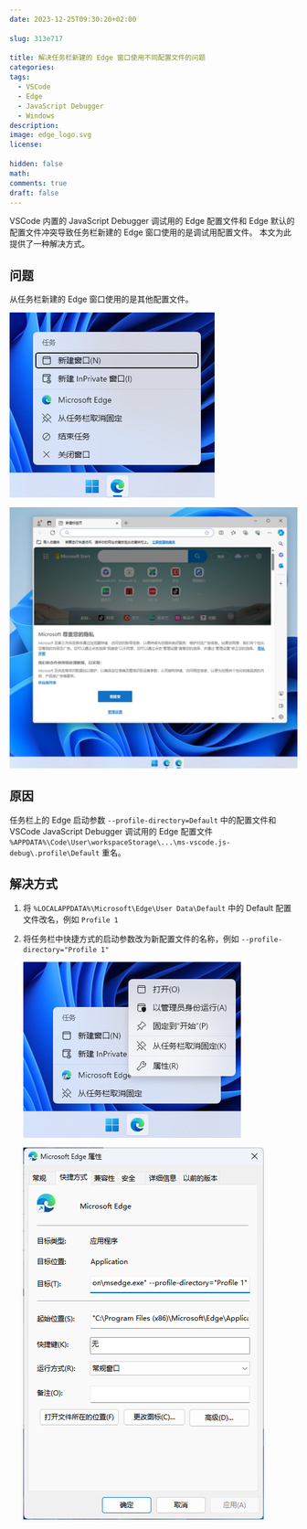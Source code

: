 ```yaml
---
date: 2023-12-25T09:30:20+02:00

slug: 313e717

title: 解决任务栏新建的 Edge 窗口使用不同配置文件的问题
categories:
tags:
  - VSCode
  - Edge
  - JavaScript Debugger
  - Windows
description:
image: edge_logo.svg
license:

hidden: false
math:
comments: true
draft: false
---
```


VSCode 内置的 JavaScript Debugger 调试用的 Edge 配置文件和 Edge 默认的配置文件冲突导致任务栏新建的 Edge 窗口使用的是调试用配置文件。
本文为此提供了一种解决方式。

<!--more-->

## 问题

从任务栏新建的 Edge 窗口使用的是其他配置文件。

![从任务栏中新建 Edge 窗口](edge_create_new_window.webp)

![新窗口使用不同配置文件](edge_new_window.webp)

## 原因

任务栏上的 Edge 启动参数 `--profile-directory=Default` 中的配置文件和 VSCode JavaScript Debugger 调试用的 Edge 配置文件 `%APPDATA%\Code\User\workspaceStorage\...\ms-vscode.js-debug\.profile\Default` 重名。

## 解决方式

1. 将 `%LOCALAPPDATA%\Microsoft\Edge\User Data\Default` 中的 Default 配置文件改名，例如 `Profile 1`
2. 将任务栏中快捷方式的启动参数改为新配置文件的名称，例如 `--profile-directory="Profile 1"`

    ![查看任务栏快捷方式的属性](edge_shortcut_properties.webp)

    ![修改启动参数](edge_shortcut_change_properties.webp)
